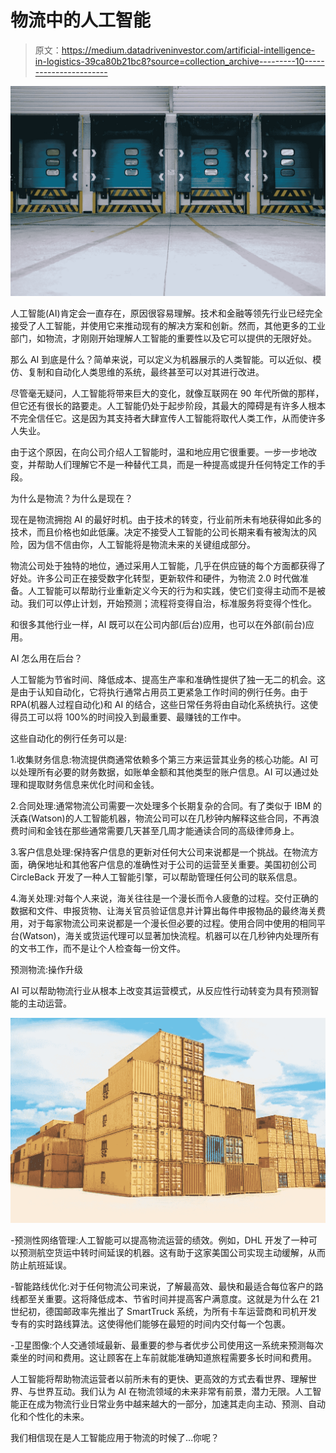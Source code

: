 # 物流中的人工智能

> 原文：<https://medium.datadriveninvestor.com/artificial-intelligence-in-logistics-39ca80b21bc8?source=collection_archive---------10----------------------->

![](img/9c1eff6b219f347558749007a343ddaf.png)

人工智能(AI)肯定会一直存在，原因很容易理解。技术和金融等领先行业已经完全接受了人工智能，并使用它来推动现有的解决方案和创新。然而，其他更多的工业部门，如物流，才刚刚开始理解人工智能的重要性以及它可以提供的无限好处。

那么 AI 到底是什么？简单来说，可以定义为机器展示的人类智能。可以近似、模仿、复制和自动化人类思维的系统，最终甚至可以对其进行改进。

尽管毫无疑问，人工智能将带来巨大的变化，就像互联网在 90 年代所做的那样，但它还有很长的路要走。人工智能仍处于起步阶段，其最大的障碍是有许多人根本不完全信任它。这是因为其支持者大肆宣传人工智能将取代人类工作，从而使许多人失业。

由于这个原因，在向公司介绍人工智能时，温和地应用它很重要。一步一步地改变，并帮助人们理解它不是一种替代工具，而是一种提高或提升任何特定工作的手段。

为什么是物流？为什么是现在？

现在是物流拥抱 AI 的最好时机。由于技术的转变，行业前所未有地获得如此多的技术，而且价格也如此低廉。决定不接受人工智能的公司长期来看有被淘汰的风险，因为信不信由你，人工智能将是物流未来的关键组成部分。

物流公司处于独特的地位，通过采用人工智能，几乎在供应链的每个方面都获得了好处。许多公司正在接受数字化转型，更新软件和硬件，为物流 2.0 时代做准备。人工智能可以帮助行业重新定义今天的行为和实践，使它们变得主动而不是被动。我们可以停止计划，开始预测；流程将变得自治，标准服务将变得个性化。

和很多其他行业一样，AI 既可以在公司内部(后台)应用，也可以在外部(前台)应用。

AI 怎么用在后台？

人工智能为节省时间、降低成本、提高生产率和准确性提供了独一无二的机会。这是由于认知自动化，它将执行通常占用员工更紧急工作时间的例行任务。由于 RPA(机器人过程自动化)和 AI 的结合，这些日常任务将由自动化系统执行。这使得员工可以将 100%的时间投入到最重要、最赚钱的工作中。

这些自动化的例行任务可以是:

1.收集财务信息:物流提供商通常依赖多个第三方来运营其业务的核心功能。AI 可以处理所有必要的财务数据，如账单金额和其他类型的账户信息。AI 可以通过处理和提取财务信息来优化时间和金钱。

2.合同处理:通常物流公司需要一次处理多个长期复杂的合同。有了类似于 IBM 的沃森(Watson)的人工智能机器，物流公司可以在几秒钟内解释这些合同，不再浪费时间和金钱在那些通常需要几天甚至几周才能通读合同的高级律师身上。

3.客户信息处理:保持客户信息的更新对任何大公司来说都是一个挑战。在物流方面，确保地址和其他客户信息的准确性对于公司的运营至关重要。美国初创公司 CircleBack 开发了一种人工智能引擎，可以帮助管理任何公司的联系信息。

4.海关处理:对每个人来说，海关往往是一个漫长而令人疲惫的过程。交付正确的数据和文件、申报货物、让海关官员验证信息并计算出每件申报物品的最终海关费用，对于每家物流公司来说都是一个漫长但必要的过程。使用合同中使用的相同平台(Watson)，海关或货运代理可以显著加快流程。机器可以在几秒钟内处理所有的文书工作，而不是让个人检查每一份文件。

预测物流:操作升级

AI 可以帮助物流行业从根本上改变其运营模式，从反应性行动转变为具有预测智能的主动运营。

![](img/57fe7803c0ad9da2cf3b03daab7b4569.png)

-预测性网络管理:人工智能可以提高物流运营的绩效。例如，DHL 开发了一种可以预测航空货运中转时间延误的机器。这有助于这家美国公司实现主动缓解，从而防止航班延误。

-智能路线优化:对于任何物流公司来说，了解最高效、最快和最适合每位客户的路线都至关重要。这将降低成本、节省时间并提高客户满意度。这就是为什么在 21 世纪初，德国邮政率先推出了 SmartTruck 系统，为所有卡车运营商和司机开发专有的实时路线算法。这使得他们能够在最短的时间内交付每一个包裹。

-卫星图像:个人交通领域最新、最重要的参与者优步公司使用这一系统来预测每次乘坐的时间和费用。这让顾客在上车前就能准确知道旅程需要多长时间和费用。

人工智能将帮助物流运营者以前所未有的更快、更高效的方式去看世界、理解世界、与世界互动。我们认为 AI 在物流领域的未来非常有前景，潜力无限。人工智能正在成为物流行业日常业务中越来越大的一部分，加速其走向主动、预测、自动化和个性化的未来。

我们相信现在是人工智能应用于物流的时候了…你呢？